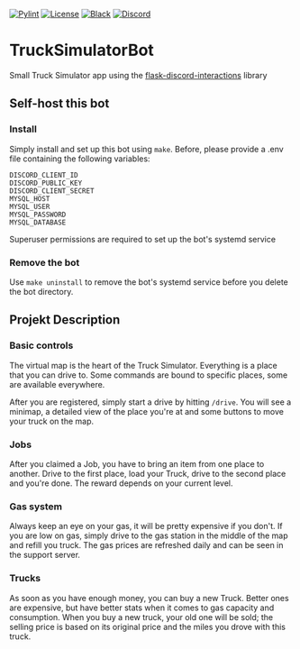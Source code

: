 [![Pylint](https://github.com/therealr5/TruckSimulatorBot/actions/workflows/pylint.yml/badge.svg)](https://github.com/therealr5/TruckSimulatorBot/actions/workflows/pylint.yml)
[![License](https://img.shields.io/github/license/therealr5/TrucksimulatorBot)](https://github.com/therealr5/TruckSimulatorBot/blob/http-only/LICENSE)
[![Black](https://img.shields.io/badge/codestyle-black-000000)](https://github.com/psf/black)
[![Discord](https://img.shields.io/discord/839580174282260510)](https://discord.gg/FzAxtGTUhN)

# TruckSimulatorBot
Small Truck Simulator app using the [flask-discord-interactions](https://github.com/Breq16/flask-discord-interactions) library

## Self-host this bot
### Install
Simply install and set up this bot using `make`.
Before, please provide a .env file containing the following variables:
```env
DISCORD_CLIENT_ID
DISCORD_PUBLIC_KEY
DISCORD_CLIENT_SECRET
MYSQL_HOST
MYSQL_USER
MYSQL_PASSWORD
MYSQL_DATABASE
```

Superuser permissions are required to set up the bot's systemd service

### Remove the bot
Use `make uninstall` to remove the bot's systemd service before you delete the bot directory.

## Projekt Description

### Basic controls
The virtual map is the heart of the Truck Simulator. Everything is a place that you can drive to. Some commands are bound to specific places, some are available everywhere.

After you are registered, simply start a drive by hitting `/drive`. You will see a minimap, a detailed view of the place you're at and some buttons to move your truck on the map.

### Jobs
After you claimed a Job, you have to bring an item from one place to another.
Drive to the first place, load your Truck, drive to the second place and you're done. The reward depends on your current level.

### Gas system
Always keep an eye on your gas, it will be pretty expensive if you don't. If you are low on gas, simply drive to the gas station in the middle of the map and refill you truck.
The gas prices are refreshed daily and can be seen in the support server.

### Trucks
As soon as you have enough money, you can buy a new Truck. Better ones are expensive, but have better stats when it comes to gas capacity and consumption.
When you buy a new truck, your old one will be sold; the selling price is based on its original price and the miles you drove with this truck.
